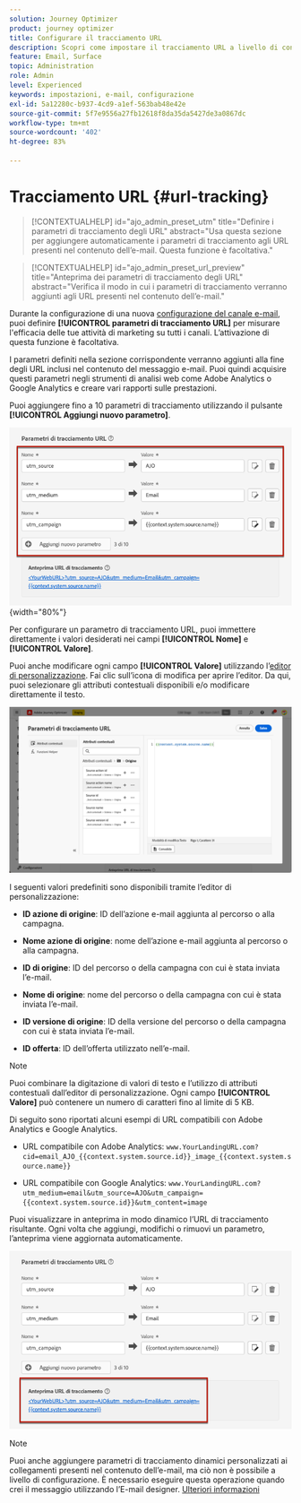```yaml
---
solution: Journey Optimizer
product: journey optimizer
title: Configurare il tracciamento URL
description: Scopri come impostare il tracciamento URL a livello di configurazione del canale e-mail
feature: Email, Surface
topic: Administration
role: Admin
level: Experienced
keywords: impostazioni, e-mail, configurazione
exl-id: 5a12280c-b937-4cd9-a1ef-563bab48e42e
source-git-commit: 5f7e9556a27fb12618f8da35da5427de3a0867dc
workflow-type: tm+mt
source-wordcount: '402'
ht-degree: 83%

---
```


# Tracciamento URL {#url-tracking}

>[!CONTEXTUALHELP]
>id="ajo_admin_preset_utm"
>title="Definire i parametri di tracciamento degli URL"
>abstract="Usa questa sezione per aggiungere automaticamente i parametri di tracciamento agli URL presenti nel contenuto dell’e-mail. Questa funzione è facoltativa."

>[!CONTEXTUALHELP]
>id="ajo_admin_preset_url_preview"
>title="Anteprima dei parametri di tracciamento degli URL"
>abstract="Verifica il modo in cui i parametri di tracciamento verranno aggiunti agli URL presenti nel contenuto dell’e-mail."

Durante la configurazione di una nuova [configurazione del canale e-mail](email-settings.md), puoi definire **[!UICONTROL parametri di tracciamento URL]** per misurare l&#39;efficacia delle tue attività di marketing su tutti i canali. L’attivazione di questa funzione è facoltativa.

I parametri definiti nella sezione corrispondente verranno aggiunti alla fine degli URL inclusi nel contenuto del messaggio e-mail. Puoi quindi acquisire questi parametri negli strumenti di analisi web come Adobe Analytics o Google Analytics e creare vari rapporti sulle prestazioni.

Puoi aggiungere fino a 10 parametri di tracciamento utilizzando il pulsante **[!UICONTROL Aggiungi nuovo parametro]**.

![](assets/preset-url-tracking.png){width="80%"}

Per configurare un parametro di tracciamento URL, puoi immettere direttamente i valori desiderati nei campi **[!UICONTROL Nome]** e **[!UICONTROL Valore]**.

Puoi anche modificare ogni campo **[!UICONTROL Valore]** utilizzando l’[editor di personalizzazione](../personalization/personalization-build-expressions.md). Fai clic sull’icona di modifica per aprire l’editor. Da qui, puoi selezionare gli attributi contestuali disponibili e/o modificare direttamente il testo.

![](assets/preset-url-tracking-editor.png)

I seguenti valori predefiniti sono disponibili tramite l’editor di personalizzazione:

* **ID azione di origine**: ID dell’azione e-mail aggiunta al percorso o alla campagna.

* **Nome azione di origine**: nome dell’azione e-mail aggiunta al percorso o alla campagna.

* **ID di origine**: ID del percorso o della campagna con cui è stata inviata l’e-mail.

* **Nome di origine**: nome del percorso o della campagna con cui è stata inviata l’e-mail.

* **ID versione di origine**: ID della versione del percorso o della campagna con cui è stata inviata l’e-mail.

* **ID offerta**: ID dell’offerta utilizzato nell’e-mail.

>[!NOTE]
>
>Puoi combinare la digitazione di valori di testo e l’utilizzo di attributi contestuali dall’editor di personalizzazione. Ogni campo **[!UICONTROL Valore]** può contenere un numero di caratteri fino al limite di 5 KB.

<!--You can drag and drop the parameters to reorder them.-->

Di seguito sono riportati alcuni esempi di URL compatibili con Adobe Analytics e Google Analytics.

* URL compatibile con Adobe Analytics: `www.YourLandingURL.com?cid=email_AJO_{{context.system.source.id}}_image_{{context.system.source.name}}`

* URL compatibile con Google Analytics: `www.YourLandingURL.com?utm_medium=email&utm_source=AJO&utm_campaign={{context.system.source.id}}&utm_content=image`

Puoi visualizzare in anteprima in modo dinamico l’URL di tracciamento risultante. Ogni volta che aggiungi, modifichi o rimuovi un parametro, l’anteprima viene aggiornata automaticamente.

![](assets/preset-url-tracking-preview.png)

>[!NOTE]
>
>Puoi anche aggiungere parametri di tracciamento dinamici personalizzati ai collegamenti presenti nel contenuto dell’e-mail, ma ciò non è possibile a livello di configurazione. È necessario eseguire questa operazione quando crei il messaggio utilizzando l’E-mail designer. [Ulteriori informazioni](message-tracking.md#url-tracking)
